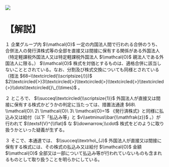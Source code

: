 ![](https://www.nta.go.jp/tmp/e6abf3f3-5c85-4580-9110-e0b86fd7852c/images/67664fe827439b029046c5e2d5789add2b092b389e91df607be6d6c748e9f244.jpg)

# 【解説】

１ 企業グループ内 $\\mathcal{O}$ 一定の内国法人間で行われる合併のうち、合併法人の発行済株式等の全部を直接又は間接に保有する関係がある外国法人（特定軽課税外国法人又は特定軽課税外国法人 $\\mathcal{O}$ 親法人である外国法人に限る。） $\\mathcal{O}$ 株式を対価とするものは、適格合併に該当しないこととされている。なお、分割及び株式交換についても同様とされている（措法 $68~\\textcircled{\\scriptsize{/}})$ $2\\textcircled{>}3\\textcircled{>}\\textcircled{>}\\textcircled{>}\\textcircled{>}\\dots\\textcircled{}\_{\\times}$ 。

２ ところで、 $\\succeq\\textcircled{\\scriptsize{1}}$ 外国法人が直接又は間接に保有する株式かどうかの判定に当たっては、措置法通達 $68\ \\mathcal{O}\ 2\ \\mathcal{O}\ 3\ \\mathcal{O}=1$ 《発行済株式》と同様に払込み又は給付（以下「払込み等」と $v\\setminus\\bar{\\mathfrak{z}}$ 。）が行われて $\\textsf{V}^{\\flat}$ な $\\downarrow,\\cdot$ 株式をどのように取り扱うかといった疑義が生ずる。

３ そこで、本通達では、 $\\succeq\\textrho\_{J}$ 外国法人が直接又は間接に保有する株式には、その株式の払込み又は給付 $\\mathcal{O}$ 金額 $\\mathcal{O}$ 全部又は一部について払込み等が行われていないものも含まれるものとして取り扱うことを明らかにしている。